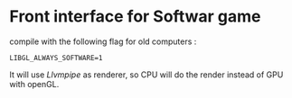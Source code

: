 # Front interface for Softwar game

compile with the following flag for old computers :

`LIBGL_ALWAYS_SOFTWARE=1`

It will use *Llvmpipe* as renderer, so CPU will do the render instead of GPU with openGL.
